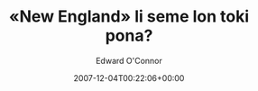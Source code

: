 ---
title: '«New England» li seme lon toki pona?'
posts: 28
hash: 'jvGipRwT'
author: 'Edward O''Connor'
date: 2007-12-04T00:22:06+00:00
sources:
  - https://tokipona.yahoogroups.narkive.com/jvGipRwT
---